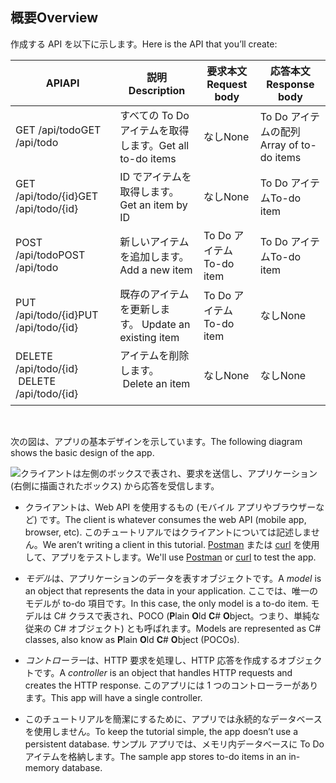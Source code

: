 ## <a name="overview"></a><span data-ttu-id="c0685-101">概要</span><span class="sxs-lookup"><span data-stu-id="c0685-101">Overview</span></span>

<span data-ttu-id="c0685-102">作成する API を以下に示します。</span><span class="sxs-lookup"><span data-stu-id="c0685-102">Here is the API that you’ll create:</span></span>

|<span data-ttu-id="c0685-103">API</span><span class="sxs-lookup"><span data-stu-id="c0685-103">API</span></span> | <span data-ttu-id="c0685-104">説明</span><span class="sxs-lookup"><span data-stu-id="c0685-104">Description</span></span>    | <span data-ttu-id="c0685-105">要求本文</span><span class="sxs-lookup"><span data-stu-id="c0685-105">Request body</span></span>    | <span data-ttu-id="c0685-106">応答本文</span><span class="sxs-lookup"><span data-stu-id="c0685-106">Response body</span></span>   |
|--- | ---- | ---- | ---- |
|<span data-ttu-id="c0685-107">GET /api/todo</span><span class="sxs-lookup"><span data-stu-id="c0685-107">GET /api/todo</span></span>  | <span data-ttu-id="c0685-108">すべての To Do アイテムを取得します。</span><span class="sxs-lookup"><span data-stu-id="c0685-108">Get all to-do items</span></span> | <span data-ttu-id="c0685-109">なし</span><span class="sxs-lookup"><span data-stu-id="c0685-109">None</span></span> | <span data-ttu-id="c0685-110">To Do アイテムの配列</span><span class="sxs-lookup"><span data-stu-id="c0685-110">Array of to-do items</span></span>|
|<span data-ttu-id="c0685-111">GET /api/todo/{id}</span><span class="sxs-lookup"><span data-stu-id="c0685-111">GET /api/todo/{id}</span></span>  | <span data-ttu-id="c0685-112">ID でアイテムを取得します。</span><span class="sxs-lookup"><span data-stu-id="c0685-112">Get an item by ID</span></span> | <span data-ttu-id="c0685-113">なし</span><span class="sxs-lookup"><span data-stu-id="c0685-113">None</span></span> | <span data-ttu-id="c0685-114">To Do アイテム</span><span class="sxs-lookup"><span data-stu-id="c0685-114">To-do item</span></span>|
|<span data-ttu-id="c0685-115">POST /api/todo</span><span class="sxs-lookup"><span data-stu-id="c0685-115">POST /api/todo</span></span> | <span data-ttu-id="c0685-116">新しいアイテムを追加します。</span><span class="sxs-lookup"><span data-stu-id="c0685-116">Add a new item</span></span> | <span data-ttu-id="c0685-117">To Do アイテム</span><span class="sxs-lookup"><span data-stu-id="c0685-117">To-do item</span></span>  | <span data-ttu-id="c0685-118">To Do アイテム</span><span class="sxs-lookup"><span data-stu-id="c0685-118">To-do item</span></span> |
|<span data-ttu-id="c0685-119">PUT /api/todo/{id}</span><span class="sxs-lookup"><span data-stu-id="c0685-119">PUT /api/todo/{id}</span></span> | <span data-ttu-id="c0685-120">既存のアイテムを更新します。&nbsp;</span><span class="sxs-lookup"><span data-stu-id="c0685-120">Update an existing item &nbsp;</span></span>  | <span data-ttu-id="c0685-121">To Do アイテム</span><span class="sxs-lookup"><span data-stu-id="c0685-121">To-do item</span></span> |  <span data-ttu-id="c0685-122">なし</span><span class="sxs-lookup"><span data-stu-id="c0685-122">None</span></span> |
|<span data-ttu-id="c0685-123">DELETE /api/todo/{id}  &nbsp;  &nbsp;</span><span class="sxs-lookup"><span data-stu-id="c0685-123">DELETE /api/todo/{id}  &nbsp;  &nbsp;</span></span> | <span data-ttu-id="c0685-124">アイテムを削除します。&nbsp;  &nbsp;</span><span class="sxs-lookup"><span data-stu-id="c0685-124">Delete an item &nbsp;  &nbsp;</span></span>  | <span data-ttu-id="c0685-125">なし</span><span class="sxs-lookup"><span data-stu-id="c0685-125">None</span></span>  | <span data-ttu-id="c0685-126">なし</span><span class="sxs-lookup"><span data-stu-id="c0685-126">None</span></span>|

<br>

<span data-ttu-id="c0685-127">次の図は、アプリの基本デザインを示しています。</span><span class="sxs-lookup"><span data-stu-id="c0685-127">The following diagram shows the basic design of the app.</span></span>

![クライアントは左側のボックスで表され、要求を送信し、アプリケーション (右側に描画されたボックス) から応答を受信します。](../../tutorials/first-web-api/_static/architecture.png)

* <span data-ttu-id="c0685-132">クライアントは、Web API を使用するもの (モバイル アプリやブラウザーなど) です。</span><span class="sxs-lookup"><span data-stu-id="c0685-132">The client is whatever consumes the web API (mobile app, browser, etc).</span></span> <span data-ttu-id="c0685-133">このチュートリアルではクライアントについては記述しません。</span><span class="sxs-lookup"><span data-stu-id="c0685-133">We aren’t writing a client in this tutorial.</span></span> <span data-ttu-id="c0685-134">[Postman](https://www.getpostman.com/) または [curl](https://developer.apple.com/legacy/library/documentation/Darwin/Reference/ManPages/man1/curl.1.html) を使用して、アプリをテストします。</span><span class="sxs-lookup"><span data-stu-id="c0685-134">We'll use [Postman](https://www.getpostman.com/) or [curl](https://developer.apple.com/legacy/library/documentation/Darwin/Reference/ManPages/man1/curl.1.html) to test the app.</span></span>

* <span data-ttu-id="c0685-135">*モデル*は、アプリケーションのデータを表すオブジェクトです。</span><span class="sxs-lookup"><span data-stu-id="c0685-135">A *model* is an object that represents the data in your application.</span></span> <span data-ttu-id="c0685-136">ここでは、唯一のモデルが to-do 項目です。</span><span class="sxs-lookup"><span data-stu-id="c0685-136">In this case, the only model is a to-do item.</span></span> <span data-ttu-id="c0685-137">モデルは C# クラスで表され、POCO (**P**lain **O**ld **C**# **O**bject。つまり、単純な従来の C# オブジェクト) とも呼ばれます。</span><span class="sxs-lookup"><span data-stu-id="c0685-137">Models are represented as C# classes, also know as **P**lain **O**ld **C**# **O**bject (POCOs).</span></span>

* <span data-ttu-id="c0685-138">*コントローラー*は、HTTP 要求を処理し、HTTP 応答を作成するオブジェクトです。</span><span class="sxs-lookup"><span data-stu-id="c0685-138">A *controller* is an object that handles HTTP requests and creates the HTTP response.</span></span> <span data-ttu-id="c0685-139">このアプリには 1 つのコントローラーがあります。</span><span class="sxs-lookup"><span data-stu-id="c0685-139">This app will have a single controller.</span></span>

* <span data-ttu-id="c0685-140">このチュートリアルを簡潔にするために、アプリでは永続的なデータベースを使用しません。</span><span class="sxs-lookup"><span data-stu-id="c0685-140">To keep the tutorial simple, the app doesn’t use a persistent database.</span></span> <span data-ttu-id="c0685-141">サンプル アプリでは、メモリ内データベースに To Do アイテムを格納します。</span><span class="sxs-lookup"><span data-stu-id="c0685-141">The sample app stores to-do items in an in-memory database.</span></span>
